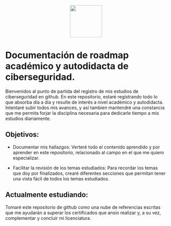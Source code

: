 <div id="header" align="center"><img src="https://media.giphy.com/media/M9gbBd9nbDrOTu1Mqx/giphy.gif" width="100"/></div>

# Documentación de roadmap académico y autodidacta de ciberseguridad.</h4>

Bienvenidos al punto de partida del registro de mis estudios de ciberseguridad en github. En este repositorio, estaré registrando todo lo que absorba día a día y resulte de interés a nivel académico y autodidacta. Intentaré subir todos mis avances, y así tambien mantendré una constancia que me permita forjar la disciplina necesaria para dedicarle tiempo a mis estudios diariamente.

## Objetivos: 

 - Documentar mis hallazgos: Verteré todo el contenido aprendido y por aprender en este repositorio, relacionado al campo en el que me quiero especializar.

 - Facilitar la revisión de los temas estudiados: Para recordar los temas que doy por finalizados, crearé diferentes secciones que permitan tener una vista fácil de todos los temas estudiados.

## Actualmente estudiando:

 Tomaré este repositorio de github como una nube de referencias escritas que me ayudarán a superar los certificados que ansío realizar y, a su vez, complementar y concluír mi licenciatura. 

